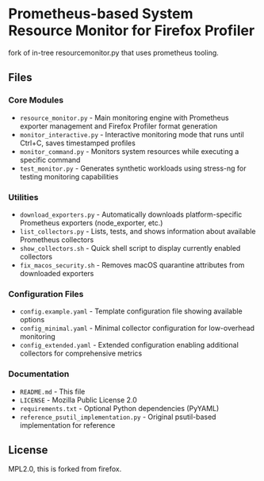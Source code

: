 # Prometheus-based System Resource Monitor for Firefox Profiler

fork of in-tree resourcemonitor.py that uses prometheus tooling.

## Files

### Core Modules
- `resource_monitor.py` - Main monitoring engine with Prometheus exporter management and Firefox Profiler format generation
- `monitor_interactive.py` - Interactive monitoring mode that runs until Ctrl+C, saves timestamped profiles
- `monitor_command.py` - Monitors system resources while executing a specific command
- `test_monitor.py` - Generates synthetic workloads using stress-ng for testing monitoring capabilities

### Utilities
- `download_exporters.py` - Automatically downloads platform-specific Prometheus exporters (node_exporter, etc.)
- `list_collectors.py` - Lists, tests, and shows information about available Prometheus collectors
- `show_collectors.sh` - Quick shell script to display currently enabled collectors
- `fix_macos_security.sh` - Removes macOS quarantine attributes from downloaded exporters

### Configuration Files
- `config.example.yaml` - Template configuration file showing available options
- `config_minimal.yaml` - Minimal collector configuration for low-overhead monitoring
- `config_extended.yaml` - Extended configuration enabling additional collectors for comprehensive metrics

### Documentation
- `README.md` - This file
- `LICENSE` - Mozilla Public License 2.0
- `requirements.txt` - Optional Python dependencies (PyYAML)
- `reference_psutil_implementation.py` - Original psutil-based implementation for reference

## License

MPL2.0, this is forked from firefox.
